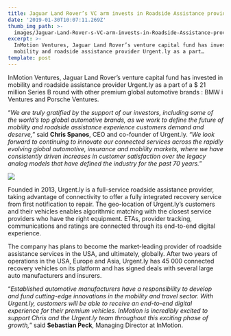 ```yaml
---
title: Jaguar Land Rover’s VC arm invests in Roadside Assistance provider Urgent.ly
date: '2019-01-30T10:07:11.269Z'
thumb_img_path: >-
  images/Jaguar-Land-Rover-s-VC-arm-invests-in-Roadside-Assistance-provider-Urgent-ly/1*pNcQgulIe64ONY1FvZADnw.jpeg
excerpt: >-
  InMotion Ventures, Jaguar Land Rover’s venture capital fund has invested in
  mobility and roadside assistance provider Urgent.ly as a part…
template: post
---
```

InMotion Ventures, Jaguar Land Rover’s venture capital fund has invested in mobility and roadside assistance provider Urgent.ly as a part of a $ 21 million Series B round with other premium global automotive brands : BMW i Ventures and Porsche Ventures.

“*We are truly gratified by the support of our investors, including some of the world’s top global automotive brands, as we work to define the future of mobility and roadside assistance experience customers demand and deserve,*” said **Chris Spanos**, CEO and co-founder of Urgent.ly. “*We look forward to continuing to innovate our connected services across the rapidly evolving global automotive, insurance and mobility markets, where we have consistently driven increases in customer satisfaction over the legacy analog models that have defined the industry for the past 70 years.*”

![](/images/Jaguar-Land-Rover-s-VC-arm-invests-in-Roadside-Assistance-provider-Urgent-ly/1*pNcQgulIe64ONY1FvZADnw.jpeg)

Founded in 2013, Urgent.ly is a full-service roadside assistance provider, taking advantage of connectivity to offer a fully integrated recovery service from first notification to repair. The geo-location of Urgent.ly’s customers and their vehicles enables algorithmic matching with the closest service providers who have the right equipment. ETAs, provider tracking, communications and ratings are connected through its end-to-end digital experience.

The company has plans to become the market-leading provider of roadside assistance services in the USA, and ultimately, globally. After two years of operations in the USA, Europe and Asia, Urgent.ly has 45 000 connected recovery vehicles on its platform and has signed deals with several large auto manufacturers and insurers.

“*Established automotive manufacturers have a responsibility to develop and fund cutting-edge innovations in the mobility and travel sector. With Urgent.ly, customers will be able to receive an end-to-end digital experience for their premium vehicles. InMotion is incredibly excited to support Chris and the Urgent.ly team throughout this exciting phase of growth,*” said **Sebastian Peck**, Managing Director at InMotion.
